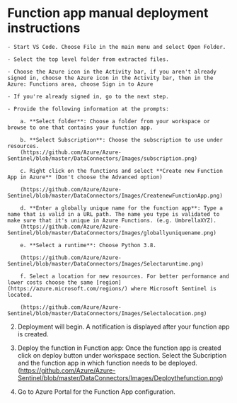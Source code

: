 # Function app manual deployment instructions 

	- Start VS Code. Choose File in the main menu and select Open Folder.
	
	- Select the top level folder from extracted files.
	
	- Choose the Azure icon in the Activity bar, if you aren't already signed in, choose the Azure icon in the Activity bar, then in the Azure: Functions area, choose Sign in to Azure
	
	- If you're already signed in, go to the next step.
	
	- Provide the following information at the prompts:

		a. **Select folder**: Choose a folder from your workspace or browse to one that contains your function app.

		b. **Select Subscription**: Choose the subscription to use under resources.
		(https://github.com/Azure/Azure-Sentinel/blob/master/DataConnectors/Images/subscription.png)

		c. Right click on the functions and select **Create new Function App in Azure** (Don't choose the Advanced option)
		
		(https://github.com/Azure/Azure-Sentinel/blob/master/DataConnectors/Images/CreatenewFunctionApp.png)

		d. **Enter a globally unique name for the function app**: Type a name that is valid in a URL path. The name you type is validated to make sure that it's unique in Azure Functions. (e.g. UmbrellaXYZ).
		(https://github.com/Azure/Azure-Sentinel/blob/master/DataConnectors/Images/globallyuniquename.png)

		e. **Select a runtime**: Choose Python 3.8.
		
		(https://github.com/Azure/Azure-Sentinel/blob/master/DataConnectors/Images/Selectaruntime.png)

		f. Select a location for new resources. For better performance and lower costs choose the same [region](https://azure.microsoft.com/regions/) where Microsoft Sentinel is located.
		
		(https://github.com/Azure/Azure-Sentinel/blob/master/DataConnectors/Images/Selectalocation.png)

2. Deployment will begin. A notification is displayed after your function app is created.

3. Deploy the function in Function app: Once the function app is created click on deploy button under workspace section. Select the Subcription and the function app in which function needs to be deployed.
(https://github.com/Azure/Azure-Sentinel/blob/master/DataConnectors/Images/Deploythefunction.png)

4. Go to Azure Portal for the Function App configuration.